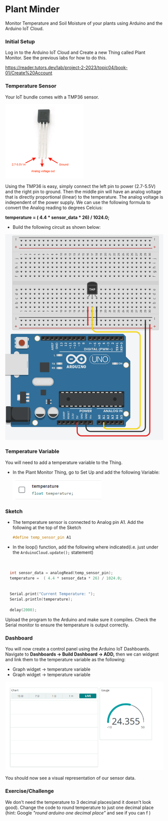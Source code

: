# Plant Minder

Monitor Temperature and Soil Moisture of your plants using Arduino and the Arduino IoT Cloud. 


### Initial Setup

Log in to the Arduino IoT Cloud and Create a new Thing called Plant Monitor.  See the previous labs for how to do this. 

https://reader.tutors.dev/lab/project-2-2023/topic04/book-01/Create%20Account

### Temperature Sensor



Your IoT bundle comes with a TMP36 sensor. 

<img src="./img/temperature_tmp36pinout.gif" alt="temperature_tmp36pinout.gif" style="zoom:50%;" />

Using the TMP36 is easy, simply connect the left pin to power (2.7-5.5V) and the right pin to ground. Then the middle pin will have an analog voltage that is directly proportional (linear) to the temperature. The analog voltage is independent of the power supply. We can use the following formula to convert the Analog reading to degrees Celcius:

**temperature =  ( 4.4 * sensor_data * 26) / 1024.0;**

+ Build the following circuit as shown below: 

![image-20230302215505656](./img/image-20230302215505656.png)

### Temperature Variable

You will need to add a temperature variable to the Thing. 

+ In the Plant Monitor Thing, go to Set Up and add the following Variable: 

  ![image-20230302232609011](./img/image-20230302232609011.png)

### Sketch

+ The temperature sensor is connected to Analog pin A1. Add the following at the top of the Sketch  

  ~~~c++
  #define temp_sensor_pin A1
  ~~~

+ In the loop() function, add the following where indicated(i.e. just under the ``ArduinoCloud.update();`` statement)

~~~c++


  int sensor_data = analogRead(temp_sensor_pin);
  temperature =  ( 4.4 * sensor_data * 26) / 1024.0;


  Serial.print("Current Temperature: ");
  Serial.println(temperature);

  delay(2000);
~~~

Upload the program to the Arduino and make sure it compiles. Check the Serial monitor to ensure the temperature is output correctly. 

### Dashboard

You will now create a control panel using the Arduino IoT Dashboards. Navigate to **Dashboards -> Build Dashboard -> ADD,** then we can widgest and link them to the temperature variable as the following:

- Graph widget -> temperature variable
- Graph widget -> temperature variable

![image-20230302215636087](./img/image-20230302215636087.png)



You should now see a visual representation of our sensor data.

### Exercise/Challenge

We don't need the temperature to 3 decimal places(and it doesn't look good). Change the code to round temperature to just one decimal place (hint: Google *"round  arduino one decimal place"* and see if you can f )

